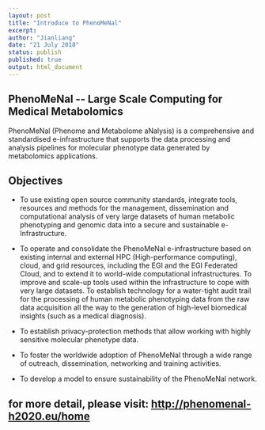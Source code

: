 ```yaml
---
layout: post
title: "Introduce to PhenoMeNal"
excerpt:  
author: "Jianliang"
date: "21 July 2018"
status: publish
published: true
output: html_document
---
```

 

 
## PhenoMeNal -- Large Scale Computing for Medical Metabolomics
 
PhenoMeNal (Phenome and Metabolome aNalysis) is a comprehensive and standardised e-infrastructure that supports the data processing and analysis pipelines for molecular phenotype data generated by metabolomics applications.
 
## Objectives
 
* To use existing open source community standards, integrate tools, resources and methods for the management, dissemination and computational analysis of very large datasets of human metabolic phenotyping and genomic data into a secure and sustainable e-Infrastructure.
 
* To operate and consolidate the PhenoMeNal e-infrastructure based on existing internal and external HPC (High-performance computing), cloud, and grid resources, including the EGI and the EGI Federated Cloud, and to extend it to world-wide computational infrastructures.
To improve and scale-up tools used within the infrastructure to cope with very large datasets.
To establish technology for a water-tight audit trail for the processing of human metabolic phenotyping data from the raw data acquisition all the way to the generation of high-level biomedical insights (such as a medical diagnosis).
 
* To establish privacy-protection methods that allow working with highly sensitive molecular phenotype data.
 
* To foster the worldwide adoption of PhenoMeNal through a wide range of outreach, dissemination, networking and training activities.
 
* To develop a model to ensure sustainability of the PhenoMeNal network.
 
## for more detail, please visit: <http://phenomenal-h2020.eu/home>
